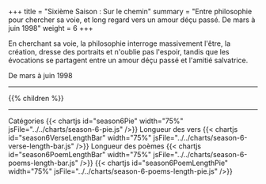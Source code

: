 +++
title = "Sixième Saison : Sur le chemin"
summary = "Entre philosophie pour chercher sa voie, et long regard vers un amour déçu passé. De mars à juin 1998"
weight = 6
+++

En cherchant sa voie, la philosophie interroge massivement l'être, la création, dresse des portraits et n'oublie pas l'espoir, tandis que les évocations se partagent entre un amour déçu passé et l'amitié salvatrice.

De mars à juin 1998

---
{{% children  %}}

---
Catégories
{{< chartjs id="season6Pie" width="75%" jsFile="../../charts/season-6-pie.js" />}}
Longueur des vers
{{< chartjs id="season6VerseLengthBar" width="75%" jsFile="../../charts/season-6-verse-length-bar.js" />}}
Longueur des poèmes
{{< chartjs id="season6PoemLengthBar" width="75%" jsFile="../../charts/season-6-poems-length-bar.js" />}}
{{< chartjs id="season6PoemLengthPie" width="75%" jsFile="../../charts/season-6-poems-length-pie.js" />}}
